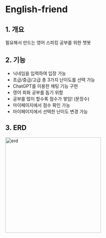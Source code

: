 # English-friend

## 1. 개요
필요해서 만드는 영어 스피킹 공부를 위한 챗봇

## 2. 기능
- 닉네임을 입력하여 입장 가능
- 초급/중급/고급 총 3가지 난이도를 선택 가능
- ChatGPT를 이용한 채팅 기능 구현
- 영어 회화 공부를 돕기 위함
- 공부를 많이 할수록 점수가 쌓임! (문장수)
- 마이페이지에서 점수 확인 가능
- 마이페이지에서 선택한 난이도 변경 가능

## 3. ERD
<img width="300" alt="erd" src="https://github.com/user-attachments/assets/a1fe04ea-1c53-4a19-b7b0-8abb10d5fb08" />
